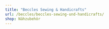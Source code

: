 ```yaml
---
title: "Beccles Sewing & Handicrafts"
url: /beccles/beccles-sewing-und-handicrafts/
shop: Nähzubehör
---
```

